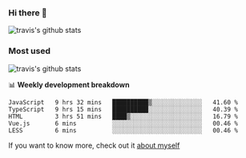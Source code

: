 ### Hi there 👋

<!--
**HondryTravis/HondryTravis** is a ✨ _special_ ✨ repository because its `README.md` (this file) appears on your GitHub profile.

Here are some ideas to get you started:

- 🔭 I’m currently working on ...
- 🌱 I’m currently learning ...
- 👯 I’m looking to collaborate on ...
- 🤔 I’m looking for help with ...
- 💬 Ask me about ...
- 📫 How to reach me: ...
- 😄 Pronouns: ...
- ⚡ Fun fact: ...
-->

![travis's github stats](https://github-readme-stats.vercel.app/api?username=HondryTravis&hide=stars)
### Most used
![travis's github stats](https://github-readme-stats.anuraghazra1.vercel.app/api/top-langs/?username=HondryTravis&layout=compact&hide_title=true)

📊 **Weekly development breakdown**

<!--START_SECTION:waka-->
```text
JavaScript   9 hrs 32 mins   ██████████▒░░░░░░░░░░░░░░   41.60 % 
TypeScript   9 hrs 15 mins   ██████████░░░░░░░░░░░░░░░   40.39 % 
HTML         3 hrs 51 mins   ████▒░░░░░░░░░░░░░░░░░░░░   16.79 % 
Vue.js       6 mins          ░░░░░░░░░░░░░░░░░░░░░░░░░   00.46 % 
LESS         6 mins          ░░░░░░░░░░░░░░░░░░░░░░░░░   00.46 % 
```
<!--END_SECTION:waka-->

If you want to know more, check out it [about myself](https://hondrytravis.github.io/)
